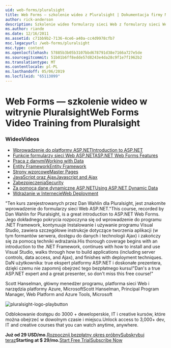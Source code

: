 ```yaml
---
uid: web-forms/pluralsight
title: Web Forms — szkolenie wideo z Pluralsight | Dokumentacja firmy Microsoft
author: rick-anderson
description: Szkolenie wideo formularzy sieci Web z formularzy sieci Web ASP.NET w witrynie Pluralsight ten kurs tworzenia poznasz kilka kluczowych technologii, które należy znać jako .NET dev....
ms.author: riande
ms.date: 12/16/2011
ms.assetid: c71bb9b2-7136-4ce6-a40a-cc4d9978cfb7
msc.legacyurl: /web-forms/pluralsight
msc.type: content
ms.openlocfilehash: 57885b3b05b3107bbd678791d38e7166a727e5de
ms.sourcegitcommit: 51b01b6ff8edde57d8243e4da28c9f1e7f1962b2
ms.translationtype: MT
ms.contentlocale: pl-PL
ms.lasthandoff: 05/06/2019
ms.locfileid: "65113099"
---
```

# <a name="web-forms-video-training-from-pluralsight"></a><span data-ttu-id="9034a-103">Web Forms — szkolenie wideo w witrynie Pluralsight</span><span class="sxs-lookup"><span data-stu-id="9034a-103">Web Forms Video Training from Pluralsight</span></span>

### <a name="videos"></a><span data-ttu-id="9034a-104">Wideo</span><span class="sxs-lookup"><span data-stu-id="9034a-104">Videos</span></span>

- [<span data-ttu-id="9034a-105">Wprowadzenie do platformy ASP.NET</span><span class="sxs-lookup"><span data-stu-id="9034a-105">Introduction to ASP.NET</span></span>](https://pluralsight.com/training/Player?author=dan-wahlin&name=webforms-01&mode=live&clip=0&course=aspdotnet-webforms4-intro)
- [<span data-ttu-id="9034a-106">Funkcje formularzy sieci Web ASP.NET</span><span class="sxs-lookup"><span data-stu-id="9034a-106">ASP.NET Web Forms Features</span></span>](https://pluralsight.com/training/Player?author=dan-wahlin&name=webforms-02&mode=live&clip=0&course=aspdotnet-webforms4-intro)
- [<span data-ttu-id="9034a-107">Praca z danymi</span><span class="sxs-lookup"><span data-stu-id="9034a-107">Working with Data</span></span>](https://pluralsight.com/training/Player?author=dan-wahlin&name=webforms-03&mode=live&clip=0&course=aspdotnet-webforms4-intro)
- [<span data-ttu-id="9034a-108">Entity Framework</span><span class="sxs-lookup"><span data-stu-id="9034a-108">Entity Framework</span></span>](https://pluralsight.com/training/Player?author=dan-wahlin&name=webforms-04&mode=live&clip=0&course=aspdotnet-webforms4-intro)
- [<span data-ttu-id="9034a-109">Strony wzorcowe</span><span class="sxs-lookup"><span data-stu-id="9034a-109">Master Pages</span></span>](https://pluralsight.com/training/Player?author=dan-wahlin&name=webforms-05&mode=live&clip=0&course=aspdotnet-webforms4-intro)
- [<span data-ttu-id="9034a-110">JavaScript oraz Ajax</span><span class="sxs-lookup"><span data-stu-id="9034a-110">Javascript and Ajax</span></span>](https://pluralsight.com/training/Player?author=dan-wahlin&name=webforms-06&mode=live&clip=0&course=aspdotnet-webforms4-intro)
- [<span data-ttu-id="9034a-111">Zabezpieczenia</span><span class="sxs-lookup"><span data-stu-id="9034a-111">Security</span></span>](https://pluralsight.com/training/Player?author=dan-wahlin&name=webforms-07&mode=live&clip=0&course=aspdotnet-webforms4-intro)
- [<span data-ttu-id="9034a-112">Za pomocą dane dynamiczne ASP.NET</span><span class="sxs-lookup"><span data-stu-id="9034a-112">Using ASP.NET Dynamic Data</span></span>](https://pluralsight.com/training/Player?author=dan-wahlin&name=webforms-08&mode=live&clip=0&course=aspdotnet-webforms4-intro)
- [<span data-ttu-id="9034a-113">Wdrażanie w Internecie</span><span class="sxs-lookup"><span data-stu-id="9034a-113">Web Deployment</span></span>](https://pluralsight.com/training/Player?author=fritz-onion&name=webforms-09&mode=live&clip=0&course=aspdotnet-webforms4-intro)

<span data-ttu-id="9034a-114">"Ten kurs zarejestrowanych przez Dan Wahlin dla Pluralsight, jest znakomite wprowadzenie do formularzy sieci Web ASP.NET.</span><span class="sxs-lookup"><span data-stu-id="9034a-114">"This course, recorded by Dan Wahlin for Pluralsight, is a great introduction to ASP.NET Web Forms.</span></span> <span data-ttu-id="9034a-115">Jego dokładnego pokrycia rozpoczyna się od wprowadzenie do programu .NET Framework, kontynuuje Instalowanie i używanie programu Visual Studio, zawiera szczegółowe instrukcje dotyczące tworzenia aplikacji (w tym formantów serwera, dostępu do danych i technologii Ajax) i zakończy się za pomocą techniki wdrażania.</span><span class="sxs-lookup"><span data-stu-id="9034a-115">His thorough coverage begins with an introduction to the .NET Framework, continues with how to install and use Visual Studio, walks through how to build applications (including server controls, data access, and Ajax), and finishes with deployment techniques.</span></span> <span data-ttu-id="9034a-116">DaN użytkownika: true ekspert platformy ASP.NET i doskonałe prezentera, dzięki czemu nie zapomnij obejrzeć tego bezpłatnego kursu!"</span><span class="sxs-lookup"><span data-stu-id="9034a-116">Dan's a true ASP.NET expert and a great presenter, so don't miss this free course!"</span></span>

<span data-ttu-id="9034a-117">Scott Hanselman, główny menedżer programu, platforma sieci Web i narzędzia platformy Azure, Microsoft</span><span class="sxs-lookup"><span data-stu-id="9034a-117">Scott Hanselman, Principal Program Manager, Web Platform and Azure Tools, Microsoft</span></span>

![pluralsight-logo-playbutton](pluralsight/_static/image1.png)

<span data-ttu-id="9034a-119">Odblokowanie dostępu do 3000 + deweloperskie, IT i creative kursów, które można obejrzeć w dowolnym czasie i miejscu.</span><span class="sxs-lookup"><span data-stu-id="9034a-119">Unlock access to 3,000+ dev, IT and creative courses that you can watch anytime, anywhere.</span></span>

<span data-ttu-id="9034a-120">**Już od 29 USD/mo.**[Rozpocznij bezpłatny okres próbny](https://pluralsight.com/microsoft/olt/subscribe/SubscriptionRedirector.aspx?freetrial=true&amp;utm_source=microsoft&amp;utm_medium=sponsored-page&amp;utm_content=webmatrix&amp;utm_campaign=microsoft-sponsored-course)[Subskrybuj teraz](https://pluralsight.com/microsoft/OLT/subscriptions.aspx?utm_source=microsoft&amp;utm_medium=sponsored-page&amp;utm_content=webmatrix&amp;utm_campaign=microsoft-sponsored-course)</span><span class="sxs-lookup"><span data-stu-id="9034a-120">**Starting at $ 29/mo.**[Start Free Trial](https://pluralsight.com/microsoft/olt/subscribe/SubscriptionRedirector.aspx?freetrial=true&amp;utm_source=microsoft&amp;utm_medium=sponsored-page&amp;utm_content=webmatrix&amp;utm_campaign=microsoft-sponsored-course)[Subscribe Now](https://pluralsight.com/microsoft/OLT/subscriptions.aspx?utm_source=microsoft&amp;utm_medium=sponsored-page&amp;utm_content=webmatrix&amp;utm_campaign=microsoft-sponsored-course)</span></span>
